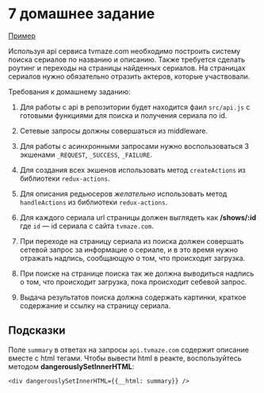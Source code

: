 # 7 домашнее задание

[Пример](http://5a78bddda6188f169349f1e8.confident-dubinsky-462dd0.netlify.com)

Используя api сервиса tvmaze.com необходимо построить систему поиска сериалов по
названию и описанию. Также требуется сделать роутинг и переходы на страницы
найденных сериалов. На страницах сериалов нужно обязательно отразить актеров,
которые участвовали.

Требования к домашнему заданию:

1.  Для работы с api в репозитории будет находится фаил `src/api.js` с готовыми
    функциями для поиска и получения сериала по id.

2.  Сетевые запросы должны совершаться из middleware.

3.  Для работы с асинхронными запросами нужно воспользоваться 3 экшенами
    `_REQUEST`, `_SUCCESS`, `_FAILURE`.

4.  Для создания всех экшенов использовать метод `createActions` из библиотеки
    `redux-actions`.

5.  Для описания редьюсеров _желательно_ использовать метод `handleActions` из
    библиотеки `redux-actions`.

6.  Для каждого сериала url страницы должен выглядеть как **/shows/:id** где
    `id` — id сериала с сайта `tvmaze.com`.

7.  При переходе на страницу сериала из поиска должен совершать сетевой запрос
    за информацие о сериале, и в это время нужно отражать надпись, сообщающую о
    том, что происходит загрузка.

8.  При поиске на странице поиска так же должна выводиться надпись о том, что
    происходит загрузка, пока происходит себевой запрос.

9.  Выдача результатов поиска должна содержать картинки, краткое содержание и
    ссылку на страницу сериала.

## Подсказки

Поле `summary` в ответах на запросы `api.tvmaze.com` содержит описание вместе с
html тегами. Чтобы вывести html в реакте, воспользуйтесь методом
**dangerouslySetInnerHTML**:

```
<div dangerouslySetInnerHTML={{__html: summary}} />
```
